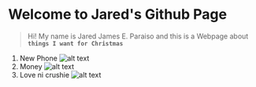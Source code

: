 # Welcome to Jared's Github Page
> Hi! My name is Jared James E. Paraiso and this is a Webpage about **`things I want for Christmas`**
1. New Phone
![alt text](https://www.apple.com/v/iphone-14-pro/c/images/meta/iphone-14-pro_overview__e414c54gtu6a_og.png)
2. Money
![alt text](https://blog.remitly.com/wp-content/uploads/2021/02/pile-of-Philippine-currency-1024x683.jpeg)
3. Love ni crushie
![alt text](https://img.freepik.com/premium-vector/smiling-loving-emoji-face-with-smiling-eyes-three-hearts-3d-character_248162-128.jpg?w=2000)
